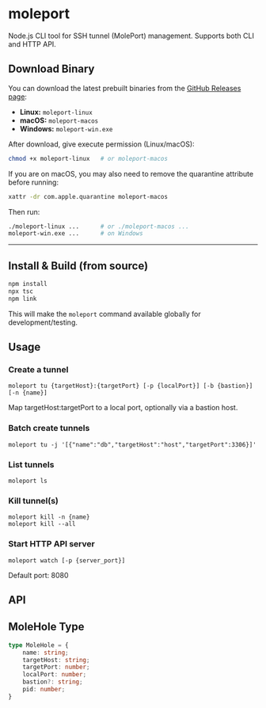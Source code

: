 


# moleport

Node.js CLI tool for SSH tunnel (MolePort) management. Supports both CLI and HTTP API.

## Download Binary

You can download the latest prebuilt binaries from the [GitHub Releases page](https://github.com/JingbinLi/moleport/releases):

- **Linux:** `moleport-linux`
- **macOS:** `moleport-macos`
- **Windows:** `moleport-win.exe`


After download, give execute permission (Linux/macOS):
```sh
chmod +x moleport-linux   # or moleport-macos
```

If you are on macOS, you may also need to remove the quarantine attribute before running:
```sh
xattr -dr com.apple.quarantine moleport-macos
```

Then run:
```sh
./moleport-linux ...      # or ./moleport-macos ...
moleport-win.exe ...      # on Windows
```

---

## Install & Build (from source)
```sh
npm install
npx tsc
npm link
```
This will make the `moleport` command available globally for development/testing.

## Usage

### Create a tunnel
```
moleport tu {targetHost}:{targetPort} [-p {localPort}] [-b {bastion}] [-n {name}]
```
Map targetHost:targetPort to a local port, optionally via a bastion host.

### Batch create tunnels
```
moleport tu -j '[{"name":"db","targetHost":"host","targetPort":3306}]'
```

### List tunnels
```
moleport ls
```

### Kill tunnel(s)
```
moleport kill -n {name}
moleport kill --all
```

### Start HTTP API server
```
moleport watch [-p {server_port}]
```
Default port: 8080

## API


## MoleHole Type
```ts
type MoleHole = {
	name: string;
	targetHost: string;
	targetPort: number;
	localPort: number;
	bastion?: string;
	pid: number;
}
```
